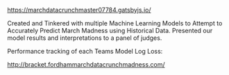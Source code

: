 https://marchdatacrunchmaster07784.gatsbyjs.io/

Created and Tinkered with multiple Machine Learning Models to Attempt to Accurately Predict March Madness using Historical Data. Presented our model results and interpretations to a panel of judges.

Performance tracking of each Teams Model Log Loss:

http://bracket.fordhammarchdatacrunchmadness.com/

